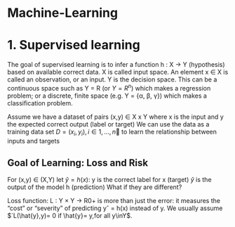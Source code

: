 # Machine-Learning
# 1. Supervised learning
The goal of supervised learning is to infer a function h : X → Y (hypothesis) based on available correct data.
X is called input space. An element x ∈ X is called an observation, or an input.
Y is the decision space.
This can be a continuous space such as Y = R (or $`Y = R^n`$) which makes a regression problem; or a discrete, finite space (e.g. Y = {α, β, γ}) which makes a classification problem.

Assume we have a dataset of pairs (x,y) ∈ X x Y
where x is the input and y the expected correct output (label or target)
We can use the data as a training data set $`D =(x_i, y_i), i ∈ {1,...,n}`$􏰁 to learn the relationship between inputs and targets

## Goal of Learning: Loss and Risk
For (x,y) ∈ (X,Y) let $\hat{y} = h(x)$:
y is the correct label for x (target)
$\hat{y}$ is the output of the model h (prediction)
What if they are different?

Loss function: L : Y × Y → R0+ is more than just the error: it measures the “cost” or “severity” of predicting yˆ = h(x) instead of y.
We usually assume $`L(\hat{y},y)= 0 if \hat{y}= y,for all y\inY$.
